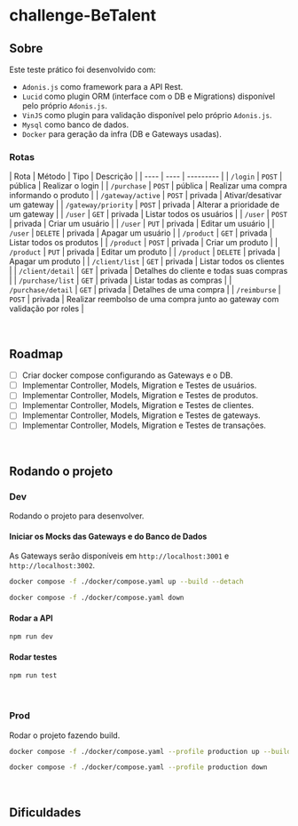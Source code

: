 # challenge-BeTalent

## Sobre

Este teste prático foi desenvolvido com:

- `Adonis.js` como framework para a API Rest.
- `Lucid` como plugin ORM (interface com o DB e Migrations) disponível pelo próprio `Adonis.js`.
- `VinJS` como plugin para validação disponível pelo próprio `Adonis.js`.
- `Mysql` como banco de dados.
- `Docker` para geração da infra (DB e Gateways usadas).

### Rotas

| Rota | Método | Tipo | Descrição |
| ---- | ---- | --------- |
| `/login` | `POST` | pública | Realizar o login |
| `/purchase` | `POST` | pública | Realizar uma compra informando o produto |
| `/gateway/active` | `POST` | privada | Ativar/desativar um gateway |
| `/gateway/priority` | `POST` | privada | Alterar a prioridade de um gateway |
| `/user` | `GET` | privada | Listar todos os usuários |
| `/user` | `POST` | privada | Criar um usuário |
| `/user` | `PUT` | privada | Editar um usuário |
| `/user` | `DELETE` | privada | Apagar um usuário |
| `/product` | `GET` | privada | Listar todos os produtos |
| `/product` | `POST` | privada | Criar um produto |
| `/product` | `PUT` | privada | Editar um produto |
| `/product` | `DELETE` | privada | Apagar um produto |
| `/client/list` | `GET` | privada | Listar todos os clientes |
| `/client/detail` | `GET` | privada | Detalhes do cliente e todas suas compras |
| `/purchase/list` | `GET` | privada | Listar todas as compras |
| `/purchase/detail` | `GET` | privada | Detalhes de uma compra |
| `/reimburse` | `POST` | privada | Realizar reembolso de uma compra junto ao gateway com validação por roles |

</br>

## Roadmap

- [ ] Criar docker compose configurando as Gateways e o DB.
- [ ] Implementar Controller, Models, Migration e Testes de usuários.
- [ ] Implementar Controller, Models, Migration e Testes de produtos.
- [ ] Implementar Controller, Models, Migration e Testes de clientes.
- [ ] Implementar Controller, Models, Migration e Testes de gateways.
- [ ] Implementar Controller, Models, Migration e Testes de transações.

</br>

## Rodando o projeto

### Dev

Rodando o projeto para desenvolver.

#### Iniciar os Mocks das Gateways e do Banco de Dados

As Gateways serão disponíveis em `http://localhost:3001` e `http://localhost:3002`.

```bash
docker compose -f ./docker/compose.yaml up --build --detach
```

```bash
docker compose -f ./docker/compose.yaml down
```

#### Rodar a API

```bash
npm run dev
```

#### Rodar testes

```bash
npm run test
```

</br>

### Prod

Rodar o projeto fazendo build.

```bash
docker compose -f ./docker/compose.yaml --profile production up --build --detach
```

```bash
docker compose -f ./docker/compose.yaml --profile production down
```

</br>

## Dificuldades


